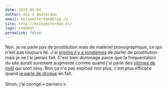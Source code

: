 ```yaml
---
date: 2013-04-04
author: moi à Amsterdam
email: meinamsterdam@blog.re
site: http://meinamsterdam.nl/
tags: comment
permalink: false
---
```


Non, je ne parle pas de prostitution mais de matériel pronographique, ce qui n'est pas toujours lié. J'ai <a href="/pour-les-voeux-c-est-fini">promis il y a longtemps</a> de parler de prostitution mais je ne l'ai jamais fait. C'est bien dommage parce que la fréquentation du site aurait surement augmenté comme quand j'ai parlé des <a title="article oportuniste sur la vitrine saisonniaire d'un sexshop près de chez moi..." hreflang="fr" href="/vitrines-de-noel-sexy">vitrines de noël</a> qui sont sexy. Bon ça n'a pas explosé non plus, c'est plus efficace quand <a href="/quand-les-coffee-shop-fermeront">je parle de drogue</a> en fait. <br /><br />Sinon, j'ai corrigé « pervers ».

